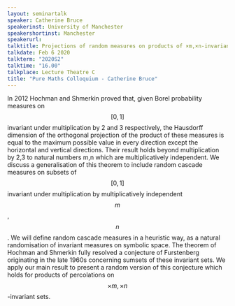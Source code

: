 ```yaml
---
layout: seminartalk
speaker: Catherine Bruce
speakerinst: University of Manchester
speakershortinst: Manchester
speakerurl: 
talktitle: Projections of random measures on products of ×m,×n-invariant sets and a random Furstenberg sumset conjecture
talkdate: Feb 6 2020
talkterm: "2020S2"
talktime: "16.00"
talkplace: Lecture Theatre C
title: "Pure Maths Colloquium - Catherine Bruce"
---
```


  In 2012 Hochman and Shmerkin proved that, given Borel probability measures on $$[0,1]$$ invariant under multiplication by 2 and 3 respectively, the Hausdorff dimension of the orthogonal projection of the product of these measures is equal to the maximum possible value in every direction except the horizontal and vertical directions. Their result holds beyond multiplication by 2,3 to natural numbers m,n which are multiplicatively independent. We discuss a generalisation of this theorem to include random cascade measures on subsets of $$[0,1]$$ invariant under multiplication by multiplicatively independent $$m$$,$$n$$. We will define random cascade measures in a heuristic way, as a natural randomisation of invariant measures on symbolic space. The theorem of Hochman and Shmerkin fully resolved a conjecture of Furstenberg originating in the late 1960s concerning sumsets of these invariant sets. We apply our main result to present a random version of this conjecture which holds for products of percolations on $$\times m, \times n$$-invariant sets.
